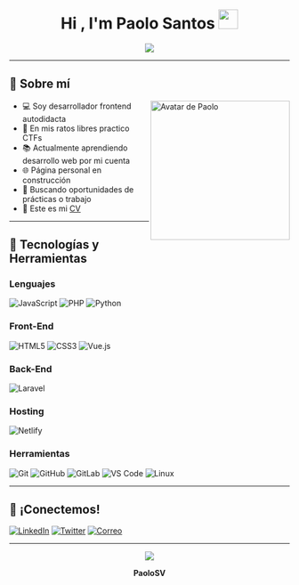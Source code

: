 <h1 align="center"><b>Hi , I'm Paolo Santos </b> <img src="https://media.giphy.com/media/hvRJCLFzcasrR4ia7z/giphy.gif" width="35"></h1>

<p align="center">
  <img src="https://readme-typing-svg.herokuapp.com?font=Fira+Code&color=00F7FF&size=24&center=true&vCenter=true&width=1000&height=100&lines=Siempre+explorando+nuevas+tecnolog%C3%ADas.;Apasionado+por+el+desarrollo+web.;Autodidacta+y+curioso+por+naturaleza.">
</p>

---

## 📌 Sobre mí

<img align="right" src="https://drive.google.com/uc?export=view&id=1Yt0O1-Hk-WQCknN0NtDIHrKR9-LTuhoV" width="250" alt="Avatar de Paolo">

- 💻 Soy desarrollador frontend autodidacta  
- 🔐 En mis ratos libres practico CTFs  
- 📚 Actualmente aprendiendo desarrollo web por mi cuenta  
- 🌐 Página personal en construcción  
- 🚀 Buscando oportunidades de prácticas o trabajo  
- 📄 Este es mi [CV](https://drive.google.com/file/d/1Yt0O1-Hk-WQCknN0NtDIHrKR9-LTuhoV/view?usp=sharing)

---

## 🧠 Tecnologías y Herramientas

### Lenguajes

![JavaScript](https://img.shields.io/badge/JavaScript-%23F7DF1E.svg?style=for-the-badge&logo=javascript&logoColor=black)
![PHP](https://img.shields.io/badge/PHP-%23777BB4.svg?style=for-the-badge&logo=php&logoColor=white)
![Python](https://img.shields.io/badge/Python-%2314354C.svg?style=for-the-badge&logo=python&logoColor=white)

### Front-End

![HTML5](https://img.shields.io/badge/HTML5-%23E34F26.svg?style=for-the-badge&logo=html5&logoColor=white)
![CSS3](https://img.shields.io/badge/CSS-%231572B6.svg?style=for-the-badge&logo=css3&logoColor=white)
![Vue.js](https://img.shields.io/badge/Vue.js-%234FC08D.svg?style=for-the-badge&logo=vue.js&logoColor=white)

### Back-End

![Laravel](https://img.shields.io/badge/Laravel-%23FF2D20.svg?style=for-the-badge&logo=laravel&logoColor=white)

### Hosting

![Netlify](https://img.shields.io/badge/Netlify-%23000000.svg?style=for-the-badge&logo=netlify&logoColor=white)

### Herramientas

![Git](https://img.shields.io/badge/git-%23F05033.svg?style=for-the-badge&logo=git&logoColor=white)
![GitHub](https://img.shields.io/badge/github-%23121011.svg?style=for-the-badge&logo=github&logoColor=white)
![GitLab](https://img.shields.io/badge/GitLab-%23181717.svg?style=for-the-badge&logo=gitlab&logoColor=white)
![VS Code](https://img.shields.io/badge/Visual%20Studio%20Code-0078d7.svg?style=for-the-badge&logo=visual-studio-code&logoColor=white)
![Linux](https://img.shields.io/badge/Linux-FCC624?style=for-the-badge&logo=linux&logoColor=black)

---

## 🤝 ¡Conectemos!

[![LinkedIn](https://img.shields.io/badge/LinkedIn-Paolo%20Santos-blue?style=for-the-badge&logo=linkedin&logoColor=white)](https://linkedin.com/in/paolo-santos)
[![Twitter](https://img.shields.io/badge/Twitter-@PaoloSV-blue?style=for-the-badge&logo=twitter&logoColor=white)](https://twitter.com/PaoloSV)
[![Correo](https://img.shields.io/badge/Gmail-paolo.sv.dev@gmail.com-red?style=for-the-badge&logo=gmail&logoColor=white)](mailto:paolo.sv.dev@gmail.com)

---

<p align="center">
  <img src="https://user-images.githubusercontent.com/73097560/115834477-dbab4500-a447-11eb-908a-139a6edaec5c.gif">
</p>

<p align="center"><b>PaoloSV</b></p>

